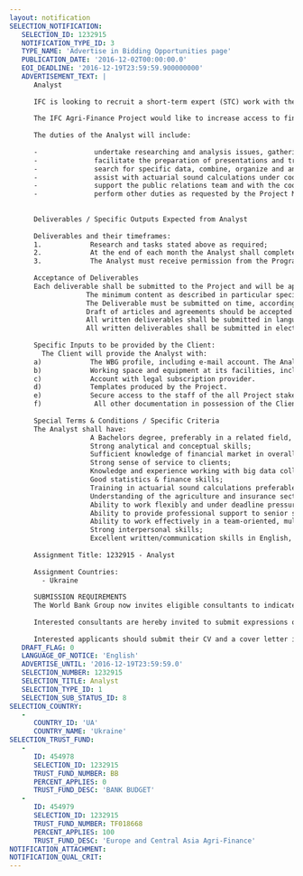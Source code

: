 ```yaml
---
layout: notification
SELECTION_NOTIFICATION: 
   SELECTION_ID: 1232915
   NOTIFICATION_TYPE_ID: 3
   TYPE_NAME: 'Advertise in Bidding Opportunities page'
   PUBLICATION_DATE: '2016-12-02T00:00:00.0'
   EOI_DEADLINE: '2016-12-19T23:59:59.900000000'
   ADVERTISEMENT_TEXT: |
      Analyst 
      
      IFC is looking to recruit a short-term expert (STC) work with the Project Manager to conduct necessary research on agriculture insurance and related requirements in the preparation of desk studies, presentations, data mining and data manipulations, speeches, and promotional materials as required.  
      
      The IFC Agri-Finance Project would like to increase access to finance to agriculture.  To do so, the Project works on facilitating financial intermediaries to lend to agriculture with legislative and regulatory reform, advisory services to understand agriculture and how to more efficiently lend to the agriculture sector.  In addition, the Project focuses on the risks facing agriculture through the establishment and development of agriculture insurance.  In this role, the Project can work with Government and legislators/regulators to improve the laws, regulations and sector oversight to foster the proper and robust development of agriculture insurance.  The Project will also work with the private sector to develop and advance new and useful insurance products to foster lending and overall growth of the agriculture.
      
      The duties of the Analyst will include:
      
      -              undertake researching and analysis issues, gathering statistics, and contributing to studies as required;
      -              facilitate the preparation of presentations and training materials;
      -              search for specific data, combine, organize and analyze big data;
      -              assist with actuarial sound calculations under coordination of lead specialists; 
      -              support the public relations team and with the coordination of events and materials as required; and
      -              perform other duties as requested by the Project Manager. 
      
      
      Deliverables / Specific Outputs Expected from Analyst
      
      Deliverables and their timeframes:
      1.            Research and tasks stated above as required;
      2.            At the end of each month the Analyst shall complete a table listing deliverables and days/hours worked;
      3.            The Analyst must receive permission from the Program Manager to work overtime from the usual 8 hours per day.
      
      Acceptance of Deliverables
      Each deliverable shall be submitted to the Project and will be approved respectively by the Project Manager if following requirements are met:
                   The minimum content as described in particular specification and tasks descriptions must be covered by each deliverable;
                   The Deliverable must be submitted on time, according to the Outputs Expected from Analyst section of this TOR;
                   Draft of articles and agreements should be accepted by the Project Manager by terms of its quality;
                   All written deliverables shall be submitted in language specified by Project Manager. These deliverables must be precise, technically correct, and free of grammatical and mistyping errors;
                   All written deliverables shall be submitted in electronic versions submitted by e-mail or on flash card. Electronic versions must be editable.
      
      Specific Inputs to be provided by the Client:  
        The Client will provide the Analyst with:
      a)            The WBG profile, including e-mail account. The Analyst will have an access to WBG internal website. 
      b)            Working space and equipment at its facilities, including office table, chair and PC.
      c)            Account with legal subscription provider.
      d)            Templates produced by the Project.
      e)            Secure access to the staff of the all Project stakeholders  and respective organizations,  as well as their documentation necessary to perform tasks described in the Scope of Work section.
      f)             All other documentation in possession of the Client, which may be necessary to perform tasks described in the scope of work and deliverables sections, unless a document is protected by confidentiality status or intellectual property rights.
      
      Special Terms & Conditions / Specific Criteria
      The Analyst shall have:
                    A Bachelors degree, preferably in a related field, with at least 3 years experience in the private industry, state authority or developmental agency;
                    Strong analytical and conceptual skills; 
                    Sufficient knowledge of financial market in overall and in-depth understanding of operations, internal policies and procedure of local financial institutions;
                    Strong sense of service to clients;
                    Knowledge and experience working with big data collection, processing, and analysis;
                    Good statistics & finance skills;
                    Training in actuarial sound calculations preferable;
                    Understanding of the agriculture and insurance sector and major stakeholders;
                    Ability to work flexibly and under deadline pressure at times on a range of assignments, and adjust to and prioritize a variety of complex evolving tasks;
                    Ability to provide professional support to senior staff;
                    Ability to work effectively in a team-oriented, multi-cultural environment;
                    Strong interpersonal skills;
                    Excellent written/communication skills in English, Ukrainian, and on occasion Russian, are essential.
      
      Assignment Title: 1232915 - Analyst
      
      Assignment Countries:
        - Ukraine
      
      SUBMISSION REQUIREMENTS
      The World Bank Group now invites eligible consultants to indicate their interest in providing the services.  Interested consultants must provide information indicating that they are qualified to perform the services (brochures, description of similar assignments, experience in similar conditions, availability of appropriate skills among staff, etc.).  Please note that the total size of all attachments should be less than 5MB.  
      
      Interested consultants are hereby invited to submit expressions of interest.
      
      Interested applicants should submit their CV and a cover letter identifying their experience under at least one or more of the key directions stated above.  Applications should be submitted, in English, electronically through World Bank Group eConsultant2 (https://wbgeconsult2.worldbank.org/wbgec/index.html)
   DRAFT_FLAG: 0
   LANGUAGE_OF_NOTICE: 'English'
   ADVERTISE_UNTIL: '2016-12-19T23:59:59.0'
   SELECTION_NUMBER: 1232915
   SELECTION_TITLE: Analyst
   SELECTION_TYPE_ID: 1
   SELECTION_SUB_STATUS_ID: 8
SELECTION_COUNTRY: 
   - 
      COUNTRY_ID: 'UA'
      COUNTRY_NAME: 'Ukraine'
SELECTION_TRUST_FUND: 
   - 
      ID: 454978
      SELECTION_ID: 1232915
      TRUST_FUND_NUMBER: BB
      PERCENT_APPLIES: 0
      TRUST_FUND_DESC: 'BANK BUDGET'
   - 
      ID: 454979
      SELECTION_ID: 1232915
      TRUST_FUND_NUMBER: TF018668
      PERCENT_APPLIES: 100
      TRUST_FUND_DESC: 'Europe and Central Asia Agri-Finance'
NOTIFICATION_ATTACHMENT: 
NOTIFICATION_QUAL_CRIT: 
---
```

